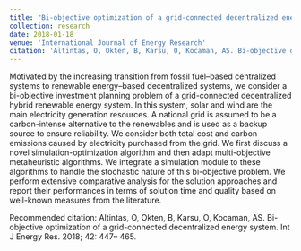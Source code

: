 ```yaml
---
title: "Bi-objective optimization of a grid-connected decentralized energy system"
collection: research
date: 2018-01-18
venue: 'International Journal of Energy Research'
citation: 'Altintas, O, Okten, B, Karsu, O, Kocaman, AS. Bi-objective optimization of a grid-connected decentralized energy system. Int J Energy Res. 2018; 42: 447– 465.'
---
```

Motivated by the increasing transition from fossil fuel–based centralized systems to renewable energy–based decentralized systems,
we consider a bi-objective investment planning problem of a grid-connected decentralized hybrid renewable energy system.
In this system, solar and wind are the main electricity generation resources. 
A national grid is assumed to be a carbon-intense alternative to the renewables and is used as a backup source to ensure reliability.
We consider both total cost and carbon emissions caused by electricity purchased from the grid.
We first discuss a novel simulation-optimization algorithm and then adapt multi-objective metaheuristic algorithms.
We integrate a simulation module to these algorithms to handle the stochastic nature of this bi-objective problem.
We perform extensive comparative analysis for the solution approaches and report their performances in terms of solution time 
and quality based on well-known measures from the literature.

Recommended citation: Altintas, O, Okten, B, Karsu, O, Kocaman, AS. Bi-objective optimization of a grid-connected decentralized energy system. Int J Energy Res. 2018; 42: 447– 465.